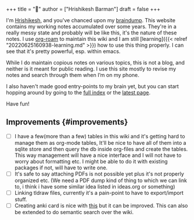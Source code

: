 +++
title = "🐄"
author = ["Hrishikesh Barman"]
draft = false
+++

I'm [Hrishikesh](<https://www.geekodour.org/>), and you've chanced upon my [braindump](https://notes.andymatuschak.org/Evergreen_notes). This website contains my working notes accumulated over some years. They're in a really messy state and probably will be like this, it's the nature of these notes. I use [org-roam](https://www.orgroam.com/) to maintain this wiki and I am still [learning]({{< relref "20220625160938-learning.md" >}}) how to use this thing properly. I can see that it's pretty powerful, esp. within emacs.

While I do maintain copious notes on various topics, this is not a blog, and neither is it meant for public reading. I use this site mostly to revise my notes and search through them when I’m on my phone.

I also haven't made good entry-points to my brain yet, but you can start hopping around by going to the [full index](/posts/) or the [latest page](/latest).

Have fun!


## Improvements {#improvements}

-   [ ] I have a few(more than a few) tables in this wiki and it's getting hard to manage them as org-mode tables, It'll be nice to have all of them into a sqlite store and then query the db inside org-files and create the tables. This way management will have a nice interface and I will not have to worry about formatting etc. I might be able to do it with existing packages if not, will have to write one.
-   [ ] It's safe to say attaching PDFs is not possible yet plus it's not properly organized etc. (We need a PDF dump kind of thing to which we can link to, i think i have some similar idea listed in ideas.org or something)
-   [ ] Linking tldraw files, currently it's a pain-point to have to export/import stuff.
-   [ ] Creating anki card is nice with [this](https://github.com/s-kostyaev/ellama/pull/10) but it can be improved. This can also be extended to do semantic search over the wiki.

